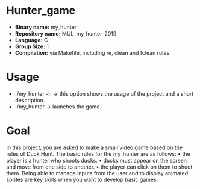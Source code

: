 # Hunter_game


- **Binary name:** my_hunter
- **Repository name:** MUL_my_hunter_2019
- **Language:** C
- **Group Size:** 1
- **Compilation:** via Makefile, including re, clean and fclean rules

# Usage

- ./my_hunter -h -> this option shows the usage of the project and a short description.
- ./my_hunter -> launches the game.

# Goal

In this project, you are asked to make a small video game based on the rules of Duck Hunt.
The basic rules for the my_hunter are as follows:
• the player is a hunter who shoots ducks.
• ducks must appear on the screen and move from one side to another.
• the player can click on them to shoot them.
Being able to manage inputs from the user and to display animated sprites are key skills when you want to
develop basic games.
